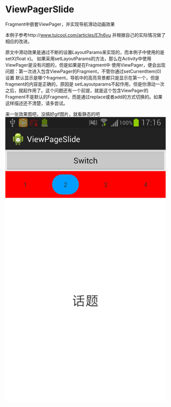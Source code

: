 # ViewPagerSlide
Fragment中嵌套ViewPager，并实现导航滑动动画效果

本例子参考http://www.tuicool.com/articles/E7n6vu 并根据自己的实际情况做了相应的改进。

原文中滑动效果是通过不断的设置LayoutParams来实现的，而本例子中使用的是setX(float x)。
如果采用setLayoutParams的方法，那么在Activity中使用ViewPager是没有问题的，但是如果是在Fragment中
使用ViewPager，便会出现问题：第一次进入包含ViewPager的Fragment，不管你通过setCurrentItem(0)设置
默认显示是哪个fragment，导航中的高亮背景都只是显示在第一个，但是fragment的内容是正确的，原因是
setLayoutparams不起作用，但是你滑动一次之后，就起作用了。这个问题还有一个前提，就是这个包含ViewPager的
Fragment不是默认的Fragment，而是通过replace或者add的方式切换的。如果这样描述还不清楚，请多尝试。

来一张效果图吧，没搞好gif图片，就看静态的吧
![截图](./ViewPageSlide/screenshot/device-2015-01-27-171839.png)


